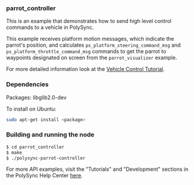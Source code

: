 ### parrot_controller

This is an example that demonstrates how to send high level control commands to a vehicle in PolySync.

This example receives platform motion messages, which indicate the parrot's position, and calculates `ps_platform_steering_command_msg` and `ps_platform_throttle_command_msg` commands to get the parrot to waypoints designated on screen from the `parrot_visualizer` example. 

For more detailed information look at the [Vehicle Control Tutorial](https://help.polysync.io/articles/tutorials-and-examples/tutorials/vehicle-control-tutorial/).

### Dependencies

Packages: libglib2.0-dev

To install on Ubuntu: 

```bash
sudo apt-get install <package>
```

### Building and running the node

```bash
$ cd parrot_controller
$ make
$ ./polysync-parrot-controller 
```

For more API examples, visit the "Tutorials" and "Development" sections in the PolySync Help Center [here](https://help.polysync.io/articles/).
